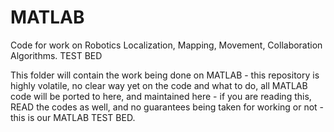 # MATLAB
Code for work on Robotics Localization, Mapping, Movement, Collaboration Algorithms. TEST BED

This folder will contain the work being done on MATLAB - this repository is highly volatile, no clear way yet on the code and what to do, all MATLAB code will be ported to here, and maintained here - if you are reading this, READ the codes as well, and no guarantees being taken for working or not - this is our MATLAB TEST BED.
